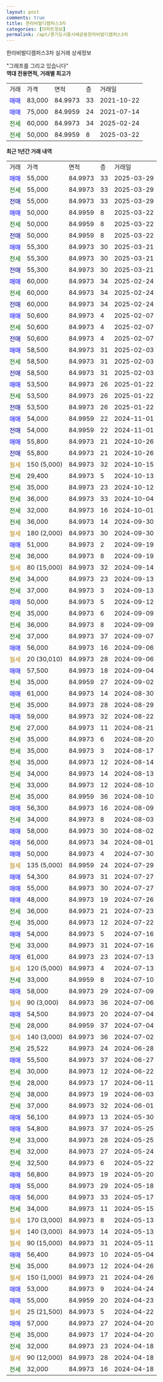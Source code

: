 ```yaml
---
layout: post
comments: true
title: 한라비발디캠퍼스3차
categories: [아파트정보]
permalink: /apt/경기도시흥시배곧동한라비발디캠퍼스3차
---
```


한라비발디캠퍼스3차 실거래 상세정보

<script type="text/javascript">
  google.charts.load('current', {'packages':['line', 'corechart']});
  google.charts.setOnLoadCallback(drawChart);

  function drawChart() {
    var data = new google.visualization.DataTable();
    data.addColumn('date', '거래일');
    data.addColumn('number', "매매");
    data.addColumn('number', "전세");
    data.addColumn('number', "전매");

    data.addRows([[new Date(Date.parse("2025-03-29")), 55000, null, null], [new Date(Date.parse("2025-03-29")), null, 55000, null], [new Date(Date.parse("2025-03-29")), null, null, 55000], [new Date(Date.parse("2025-03-22")), 50000, null, null], [new Date(Date.parse("2025-03-22")), null, 50000, null], [new Date(Date.parse("2025-03-22")), null, null, 50000], [new Date(Date.parse("2025-03-21")), 55300, null, null], [new Date(Date.parse("2025-03-21")), null, 55300, null], [new Date(Date.parse("2025-03-21")), null, null, 55300], [new Date(Date.parse("2025-02-24")), 60000, null, null], [new Date(Date.parse("2025-02-24")), null, 60000, null], [new Date(Date.parse("2025-02-24")), null, null, 60000], [new Date(Date.parse("2025-02-07")), 50600, null, null], [new Date(Date.parse("2025-02-07")), null, 50600, null], [new Date(Date.parse("2025-02-07")), null, null, 50600], [new Date(Date.parse("2025-02-03")), 58500, null, null], [new Date(Date.parse("2025-02-03")), null, 58500, null], [new Date(Date.parse("2025-02-03")), null, null, 58500], [new Date(Date.parse("2025-01-22")), 53500, null, null], [new Date(Date.parse("2025-01-22")), null, 53500, null], [new Date(Date.parse("2025-01-22")), null, null, 53500], [new Date(Date.parse("2024-11-01")), 54000, null, null], [new Date(Date.parse("2024-11-01")), null, null, 54000], [new Date(Date.parse("2024-10-26")), 55800, null, null], [new Date(Date.parse("2024-10-26")), null, null, 55800], [new Date(Date.parse("2024-10-15")), null, null, null], [new Date(Date.parse("2024-10-13")), null, 29400, null], [new Date(Date.parse("2024-10-12")), null, 35000, null], [new Date(Date.parse("2024-10-04")), null, 36000, null], [new Date(Date.parse("2024-10-01")), null, 32000, null], [new Date(Date.parse("2024-09-30")), null, 36000, null], [new Date(Date.parse("2024-09-30")), null, null, null], [new Date(Date.parse("2024-09-19")), 51000, null, null], [new Date(Date.parse("2024-09-19")), null, 36000, null], [new Date(Date.parse("2024-09-14")), null, null, null], [new Date(Date.parse("2024-09-13")), null, 34000, null], [new Date(Date.parse("2024-09-13")), null, 37000, null], [new Date(Date.parse("2024-09-12")), 50000, null, null], [new Date(Date.parse("2024-09-09")), null, 35000, null], [new Date(Date.parse("2024-09-09")), null, 36000, null], [new Date(Date.parse("2024-09-07")), null, 37000, null], [new Date(Date.parse("2024-09-06")), 56000, null, null], [new Date(Date.parse("2024-09-06")), null, null, null], [new Date(Date.parse("2024-09-04")), 57500, null, null], [new Date(Date.parse("2024-09-02")), null, 35000, null], [new Date(Date.parse("2024-08-30")), 61000, null, null], [new Date(Date.parse("2024-08-29")), null, 35000, null], [new Date(Date.parse("2024-08-22")), 59000, null, null], [new Date(Date.parse("2024-08-21")), null, 27000, null], [new Date(Date.parse("2024-08-20")), null, 35000, null], [new Date(Date.parse("2024-08-17")), null, 35000, null], [new Date(Date.parse("2024-08-14")), null, 35000, null], [new Date(Date.parse("2024-08-13")), null, 34000, null], [new Date(Date.parse("2024-08-10")), null, 33000, null], [new Date(Date.parse("2024-08-10")), null, 35000, null], [new Date(Date.parse("2024-08-09")), 56300, null, null], [new Date(Date.parse("2024-08-03")), null, 34000, null], [new Date(Date.parse("2024-08-02")), 58000, null, null], [new Date(Date.parse("2024-08-01")), 56000, null, null], [new Date(Date.parse("2024-07-30")), 50000, null, null], [new Date(Date.parse("2024-07-29")), null, null, null], [new Date(Date.parse("2024-07-27")), 54300, null, null], [new Date(Date.parse("2024-07-27")), 55000, null, null], [new Date(Date.parse("2024-07-26")), 48000, null, null], [new Date(Date.parse("2024-07-23")), null, 36000, null], [new Date(Date.parse("2024-07-22")), null, 35000, null], [new Date(Date.parse("2024-07-16")), 54000, null, null], [new Date(Date.parse("2024-07-16")), null, 33000, null], [new Date(Date.parse("2024-07-13")), 61000, null, null], [new Date(Date.parse("2024-07-13")), null, null, null], [new Date(Date.parse("2024-07-10")), null, 33000, null], [new Date(Date.parse("2024-07-09")), 58000, null, null], [new Date(Date.parse("2024-07-06")), null, null, null], [new Date(Date.parse("2024-07-04")), 54500, null, null], [new Date(Date.parse("2024-07-04")), null, 28000, null], [new Date(Date.parse("2024-07-02")), null, null, null], [new Date(Date.parse("2024-06-28")), null, 25522, null], [new Date(Date.parse("2024-06-27")), 55500, null, null], [new Date(Date.parse("2024-06-22")), null, 30000, null], [new Date(Date.parse("2024-06-11")), null, 28000, null], [new Date(Date.parse("2024-06-03")), null, 38000, null], [new Date(Date.parse("2024-06-01")), null, 37000, null], [new Date(Date.parse("2024-05-30")), 56100, null, null], [new Date(Date.parse("2024-05-25")), 54800, null, null], [new Date(Date.parse("2024-05-25")), null, 33000, null], [new Date(Date.parse("2024-05-24")), null, 32000, null], [new Date(Date.parse("2024-05-22")), null, 32500, null], [new Date(Date.parse("2024-05-20")), 56800, null, null], [new Date(Date.parse("2024-05-18")), 55000, null, null], [new Date(Date.parse("2024-05-17")), 56000, null, null], [new Date(Date.parse("2024-05-15")), null, 34000, null], [new Date(Date.parse("2024-05-13")), null, null, null], [new Date(Date.parse("2024-05-13")), null, null, null], [new Date(Date.parse("2024-05-11")), null, null, null], [new Date(Date.parse("2024-05-04")), 56400, null, null], [new Date(Date.parse("2024-04-26")), null, 35000, null], [new Date(Date.parse("2024-04-26")), null, null, null], [new Date(Date.parse("2024-04-24")), 53000, null, null], [new Date(Date.parse("2024-04-23")), 55000, null, null], [new Date(Date.parse("2024-04-22")), null, null, null], [new Date(Date.parse("2024-04-20")), 57000, null, null], [new Date(Date.parse("2024-04-20")), null, 35000, null], [new Date(Date.parse("2024-04-18")), null, 32000, null], [new Date(Date.parse("2024-04-18")), null, null, null], [new Date(Date.parse("2024-04-18")), null, 32000, null]]);

    var options = {
      hAxis: {
        format: 'yyyy/MM/dd'
      },    
      lineWidth: 0,
      pointsVisible: true,    
      title: '최근 1년간 유형별 실거래가 분포',
      legend: { position: 'bottom' }
    };

    var formatter = new google.visualization.NumberFormat({pattern:'###,###'} );
    formatter.format(data, 1);
    formatter.format(data, 2);
    
    setTimeout(function() {
        var chart = new google.visualization.LineChart(document.getElementById('columnchart_material'));
        chart.draw(data, (options));
        document.getElementById('loading').style.display = 'none';
    }, 200);
  }
</script>


<div id="loading" style="z-index:20; display: block; margin-left: 0px">"그래프를 그리고 있습니다"</div>
<div id="columnchart_material" style="width: 95%; margin-left: 0px; display: block"></div>
<!-- contents start -->
<b>역대 전용면적, 거래별 최고가</b>
<table class="sortable">
    <tr>
      <td>거래</td>
      <td>가격</td>
      <td>면적</td>
      <td>층</td>
      <td>거래일</td>
    </tr>
        <tr>
          <td><a style="color: blue">매매</a></td>
          <td>83,000</td>
          <td>84.9973</td>
          <td>33</td>
          <td>2021-10-22</td>
        </tr>            <tr>
          <td><a style="color: blue">매매</a></td>
          <td>75,000</td>
          <td>84.9959</td>
          <td>24</td>
          <td>2021-07-14</td>
        </tr>        
        <tr>
              <td><a style="color: darkgreen">전세</a></td>
              <td>60,000</td>
              <td>84.9973</td>
              <td>34</td>
              <td>2025-02-24</td>
            </tr>            <tr>
              <td><a style="color: darkgreen">전세</a></td>
              <td>50,000</td>
              <td>84.9959</td>
              <td>8</td>
              <td>2025-03-22</td>
            </tr>        
    
</table>

<b>최근 1년간 거래 내역</b>

<table class="sortable">
    <tr>
      <td>거래</td>
      <td>가격</td>
      <td>면적</td>
      <td>층</td>
      <td>거래일</td>
    </tr>
    <tr>
      <td><a style="color: blue">매매</a></td>
      <td>55,000</td>
      <td>84.9973</td>
      <td>33</td>
      <td>2025-03-29</td>
    </tr>          <tr>
      <td><a style="color: darkgreen">전세</a></td>
      <td>55,000</td>
      <td>84.9973</td>
      <td>33</td>
      <td>2025-03-29</td>
    </tr>          <tr>
      <td><a style="color: darkblue">전매</a></td>
      <td>55,000</td>
      <td>84.9973</td>
      <td>33</td>
      <td>2025-03-29</td>
    </tr>          <tr>
      <td><a style="color: blue">매매</a></td>
      <td>50,000</td>
      <td>84.9959</td>
      <td>8</td>
      <td>2025-03-22</td>
    </tr>          <tr>
      <td><a style="color: darkgreen">전세</a></td>
      <td>50,000</td>
      <td>84.9959</td>
      <td>8</td>
      <td>2025-03-22</td>
    </tr>          <tr>
      <td><a style="color: darkblue">전매</a></td>
      <td>50,000</td>
      <td>84.9959</td>
      <td>8</td>
      <td>2025-03-22</td>
    </tr>          <tr>
      <td><a style="color: blue">매매</a></td>
      <td>55,300</td>
      <td>84.9973</td>
      <td>30</td>
      <td>2025-03-21</td>
    </tr>          <tr>
      <td><a style="color: darkgreen">전세</a></td>
      <td>55,300</td>
      <td>84.9973</td>
      <td>30</td>
      <td>2025-03-21</td>
    </tr>          <tr>
      <td><a style="color: darkblue">전매</a></td>
      <td>55,300</td>
      <td>84.9973</td>
      <td>30</td>
      <td>2025-03-21</td>
    </tr>          <tr>
      <td><a style="color: blue">매매</a></td>
      <td>60,000</td>
      <td>84.9973</td>
      <td>34</td>
      <td>2025-02-24</td>
    </tr>          <tr>
      <td><a style="color: darkgreen">전세</a></td>
      <td>60,000</td>
      <td>84.9973</td>
      <td>34</td>
      <td>2025-02-24</td>
    </tr>          <tr>
      <td><a style="color: darkblue">전매</a></td>
      <td>60,000</td>
      <td>84.9973</td>
      <td>34</td>
      <td>2025-02-24</td>
    </tr>          <tr>
      <td><a style="color: blue">매매</a></td>
      <td>50,600</td>
      <td>84.9973</td>
      <td>4</td>
      <td>2025-02-07</td>
    </tr>          <tr>
      <td><a style="color: darkgreen">전세</a></td>
      <td>50,600</td>
      <td>84.9973</td>
      <td>4</td>
      <td>2025-02-07</td>
    </tr>          <tr>
      <td><a style="color: darkblue">전매</a></td>
      <td>50,600</td>
      <td>84.9973</td>
      <td>4</td>
      <td>2025-02-07</td>
    </tr>          <tr>
      <td><a style="color: blue">매매</a></td>
      <td>58,500</td>
      <td>84.9973</td>
      <td>31</td>
      <td>2025-02-03</td>
    </tr>          <tr>
      <td><a style="color: darkgreen">전세</a></td>
      <td>58,500</td>
      <td>84.9973</td>
      <td>31</td>
      <td>2025-02-03</td>
    </tr>          <tr>
      <td><a style="color: darkblue">전매</a></td>
      <td>58,500</td>
      <td>84.9973</td>
      <td>31</td>
      <td>2025-02-03</td>
    </tr>          <tr>
      <td><a style="color: blue">매매</a></td>
      <td>53,500</td>
      <td>84.9973</td>
      <td>26</td>
      <td>2025-01-22</td>
    </tr>          <tr>
      <td><a style="color: darkgreen">전세</a></td>
      <td>53,500</td>
      <td>84.9973</td>
      <td>26</td>
      <td>2025-01-22</td>
    </tr>          <tr>
      <td><a style="color: darkblue">전매</a></td>
      <td>53,500</td>
      <td>84.9973</td>
      <td>26</td>
      <td>2025-01-22</td>
    </tr>          <tr>
      <td><a style="color: blue">매매</a></td>
      <td>54,000</td>
      <td>84.9959</td>
      <td>22</td>
      <td>2024-11-01</td>
    </tr>          <tr>
      <td><a style="color: darkblue">전매</a></td>
      <td>54,000</td>
      <td>84.9959</td>
      <td>22</td>
      <td>2024-11-01</td>
    </tr>          <tr>
      <td><a style="color: blue">매매</a></td>
      <td>55,800</td>
      <td>84.9973</td>
      <td>21</td>
      <td>2024-10-26</td>
    </tr>          <tr>
      <td><a style="color: darkblue">전매</a></td>
      <td>55,800</td>
      <td>84.9973</td>
      <td>21</td>
      <td>2024-10-26</td>
    </tr>          <tr>
      <td><a style="color: darkgoldenrod">월세</a></td>
      <td>150 (5,000)</td>
      <td>84.9973</td>
      <td>32</td>
      <td>2024-10-15</td>
    </tr>          <tr>
      <td><a style="color: darkgreen">전세</a></td>
      <td>29,400</td>
      <td>84.9973</td>
      <td>5</td>
      <td>2024-10-13</td>
    </tr>          <tr>
      <td><a style="color: darkgreen">전세</a></td>
      <td>35,000</td>
      <td>84.9973</td>
      <td>23</td>
      <td>2024-10-12</td>
    </tr>          <tr>
      <td><a style="color: darkgreen">전세</a></td>
      <td>36,000</td>
      <td>84.9973</td>
      <td>33</td>
      <td>2024-10-04</td>
    </tr>          <tr>
      <td><a style="color: darkgreen">전세</a></td>
      <td>32,000</td>
      <td>84.9973</td>
      <td>16</td>
      <td>2024-10-01</td>
    </tr>          <tr>
      <td><a style="color: darkgreen">전세</a></td>
      <td>36,000</td>
      <td>84.9973</td>
      <td>14</td>
      <td>2024-09-30</td>
    </tr>          <tr>
      <td><a style="color: darkgoldenrod">월세</a></td>
      <td>180 (2,000)</td>
      <td>84.9973</td>
      <td>30</td>
      <td>2024-09-30</td>
    </tr>          <tr>
      <td><a style="color: blue">매매</a></td>
      <td>51,000</td>
      <td>84.9973</td>
      <td>2</td>
      <td>2024-09-19</td>
    </tr>          <tr>
      <td><a style="color: darkgreen">전세</a></td>
      <td>36,000</td>
      <td>84.9973</td>
      <td>8</td>
      <td>2024-09-19</td>
    </tr>          <tr>
      <td><a style="color: darkgoldenrod">월세</a></td>
      <td>80 (15,000)</td>
      <td>84.9973</td>
      <td>32</td>
      <td>2024-09-14</td>
    </tr>          <tr>
      <td><a style="color: darkgreen">전세</a></td>
      <td>34,000</td>
      <td>84.9973</td>
      <td>23</td>
      <td>2024-09-13</td>
    </tr>          <tr>
      <td><a style="color: darkgreen">전세</a></td>
      <td>37,000</td>
      <td>84.9973</td>
      <td>3</td>
      <td>2024-09-13</td>
    </tr>          <tr>
      <td><a style="color: blue">매매</a></td>
      <td>50,000</td>
      <td>84.9973</td>
      <td>5</td>
      <td>2024-09-12</td>
    </tr>          <tr>
      <td><a style="color: darkgreen">전세</a></td>
      <td>35,000</td>
      <td>84.9973</td>
      <td>6</td>
      <td>2024-09-09</td>
    </tr>          <tr>
      <td><a style="color: darkgreen">전세</a></td>
      <td>36,000</td>
      <td>84.9973</td>
      <td>8</td>
      <td>2024-09-09</td>
    </tr>          <tr>
      <td><a style="color: darkgreen">전세</a></td>
      <td>37,000</td>
      <td>84.9973</td>
      <td>37</td>
      <td>2024-09-07</td>
    </tr>          <tr>
      <td><a style="color: blue">매매</a></td>
      <td>56,000</td>
      <td>84.9973</td>
      <td>16</td>
      <td>2024-09-06</td>
    </tr>          <tr>
      <td><a style="color: darkgoldenrod">월세</a></td>
      <td>20 (30,010)</td>
      <td>84.9973</td>
      <td>28</td>
      <td>2024-09-06</td>
    </tr>          <tr>
      <td><a style="color: blue">매매</a></td>
      <td>57,500</td>
      <td>84.9973</td>
      <td>18</td>
      <td>2024-09-04</td>
    </tr>          <tr>
      <td><a style="color: darkgreen">전세</a></td>
      <td>35,000</td>
      <td>84.9959</td>
      <td>27</td>
      <td>2024-09-02</td>
    </tr>          <tr>
      <td><a style="color: blue">매매</a></td>
      <td>61,000</td>
      <td>84.9973</td>
      <td>14</td>
      <td>2024-08-30</td>
    </tr>          <tr>
      <td><a style="color: darkgreen">전세</a></td>
      <td>35,000</td>
      <td>84.9973</td>
      <td>28</td>
      <td>2024-08-29</td>
    </tr>          <tr>
      <td><a style="color: blue">매매</a></td>
      <td>59,000</td>
      <td>84.9973</td>
      <td>32</td>
      <td>2024-08-22</td>
    </tr>          <tr>
      <td><a style="color: darkgreen">전세</a></td>
      <td>27,000</td>
      <td>84.9973</td>
      <td>11</td>
      <td>2024-08-21</td>
    </tr>          <tr>
      <td><a style="color: darkgreen">전세</a></td>
      <td>35,000</td>
      <td>84.9973</td>
      <td>6</td>
      <td>2024-08-20</td>
    </tr>          <tr>
      <td><a style="color: darkgreen">전세</a></td>
      <td>35,000</td>
      <td>84.9973</td>
      <td>3</td>
      <td>2024-08-17</td>
    </tr>          <tr>
      <td><a style="color: darkgreen">전세</a></td>
      <td>35,000</td>
      <td>84.9973</td>
      <td>12</td>
      <td>2024-08-14</td>
    </tr>          <tr>
      <td><a style="color: darkgreen">전세</a></td>
      <td>34,000</td>
      <td>84.9973</td>
      <td>14</td>
      <td>2024-08-13</td>
    </tr>          <tr>
      <td><a style="color: darkgreen">전세</a></td>
      <td>33,000</td>
      <td>84.9973</td>
      <td>12</td>
      <td>2024-08-10</td>
    </tr>          <tr>
      <td><a style="color: darkgreen">전세</a></td>
      <td>35,000</td>
      <td>84.9959</td>
      <td>36</td>
      <td>2024-08-10</td>
    </tr>          <tr>
      <td><a style="color: blue">매매</a></td>
      <td>56,300</td>
      <td>84.9973</td>
      <td>16</td>
      <td>2024-08-09</td>
    </tr>          <tr>
      <td><a style="color: darkgreen">전세</a></td>
      <td>34,000</td>
      <td>84.9973</td>
      <td>8</td>
      <td>2024-08-03</td>
    </tr>          <tr>
      <td><a style="color: blue">매매</a></td>
      <td>58,000</td>
      <td>84.9973</td>
      <td>30</td>
      <td>2024-08-02</td>
    </tr>          <tr>
      <td><a style="color: blue">매매</a></td>
      <td>56,000</td>
      <td>84.9973</td>
      <td>34</td>
      <td>2024-08-01</td>
    </tr>          <tr>
      <td><a style="color: blue">매매</a></td>
      <td>50,000</td>
      <td>84.9973</td>
      <td>4</td>
      <td>2024-07-30</td>
    </tr>          <tr>
      <td><a style="color: darkgoldenrod">월세</a></td>
      <td>135 (5,000)</td>
      <td>84.9959</td>
      <td>24</td>
      <td>2024-07-29</td>
    </tr>          <tr>
      <td><a style="color: blue">매매</a></td>
      <td>54,300</td>
      <td>84.9973</td>
      <td>31</td>
      <td>2024-07-27</td>
    </tr>          <tr>
      <td><a style="color: blue">매매</a></td>
      <td>55,000</td>
      <td>84.9973</td>
      <td>30</td>
      <td>2024-07-27</td>
    </tr>          <tr>
      <td><a style="color: blue">매매</a></td>
      <td>48,000</td>
      <td>84.9973</td>
      <td>19</td>
      <td>2024-07-26</td>
    </tr>          <tr>
      <td><a style="color: darkgreen">전세</a></td>
      <td>36,000</td>
      <td>84.9973</td>
      <td>21</td>
      <td>2024-07-23</td>
    </tr>          <tr>
      <td><a style="color: darkgreen">전세</a></td>
      <td>35,000</td>
      <td>84.9973</td>
      <td>12</td>
      <td>2024-07-22</td>
    </tr>          <tr>
      <td><a style="color: blue">매매</a></td>
      <td>54,000</td>
      <td>84.9973</td>
      <td>5</td>
      <td>2024-07-16</td>
    </tr>          <tr>
      <td><a style="color: darkgreen">전세</a></td>
      <td>33,000</td>
      <td>84.9973</td>
      <td>31</td>
      <td>2024-07-16</td>
    </tr>          <tr>
      <td><a style="color: blue">매매</a></td>
      <td>61,000</td>
      <td>84.9973</td>
      <td>23</td>
      <td>2024-07-13</td>
    </tr>          <tr>
      <td><a style="color: darkgoldenrod">월세</a></td>
      <td>120 (5,000)</td>
      <td>84.9973</td>
      <td>4</td>
      <td>2024-07-13</td>
    </tr>          <tr>
      <td><a style="color: darkgreen">전세</a></td>
      <td>33,000</td>
      <td>84.9959</td>
      <td>8</td>
      <td>2024-07-10</td>
    </tr>          <tr>
      <td><a style="color: blue">매매</a></td>
      <td>58,000</td>
      <td>84.9973</td>
      <td>29</td>
      <td>2024-07-09</td>
    </tr>          <tr>
      <td><a style="color: darkgoldenrod">월세</a></td>
      <td>90 (3,000)</td>
      <td>84.9973</td>
      <td>36</td>
      <td>2024-07-06</td>
    </tr>          <tr>
      <td><a style="color: blue">매매</a></td>
      <td>54,500</td>
      <td>84.9973</td>
      <td>20</td>
      <td>2024-07-04</td>
    </tr>          <tr>
      <td><a style="color: darkgreen">전세</a></td>
      <td>28,000</td>
      <td>84.9959</td>
      <td>37</td>
      <td>2024-07-04</td>
    </tr>          <tr>
      <td><a style="color: darkgoldenrod">월세</a></td>
      <td>140 (3,000)</td>
      <td>84.9973</td>
      <td>36</td>
      <td>2024-07-02</td>
    </tr>          <tr>
      <td><a style="color: darkgreen">전세</a></td>
      <td>25,522</td>
      <td>84.9973</td>
      <td>24</td>
      <td>2024-06-28</td>
    </tr>          <tr>
      <td><a style="color: blue">매매</a></td>
      <td>55,500</td>
      <td>84.9973</td>
      <td>37</td>
      <td>2024-06-27</td>
    </tr>          <tr>
      <td><a style="color: darkgreen">전세</a></td>
      <td>30,000</td>
      <td>84.9973</td>
      <td>12</td>
      <td>2024-06-22</td>
    </tr>          <tr>
      <td><a style="color: darkgreen">전세</a></td>
      <td>28,000</td>
      <td>84.9973</td>
      <td>17</td>
      <td>2024-06-11</td>
    </tr>          <tr>
      <td><a style="color: darkgreen">전세</a></td>
      <td>38,000</td>
      <td>84.9973</td>
      <td>19</td>
      <td>2024-06-03</td>
    </tr>          <tr>
      <td><a style="color: darkgreen">전세</a></td>
      <td>37,000</td>
      <td>84.9973</td>
      <td>32</td>
      <td>2024-06-01</td>
    </tr>          <tr>
      <td><a style="color: blue">매매</a></td>
      <td>56,100</td>
      <td>84.9973</td>
      <td>13</td>
      <td>2024-05-30</td>
    </tr>          <tr>
      <td><a style="color: blue">매매</a></td>
      <td>54,800</td>
      <td>84.9973</td>
      <td>37</td>
      <td>2024-05-25</td>
    </tr>          <tr>
      <td><a style="color: darkgreen">전세</a></td>
      <td>33,000</td>
      <td>84.9973</td>
      <td>28</td>
      <td>2024-05-25</td>
    </tr>          <tr>
      <td><a style="color: darkgreen">전세</a></td>
      <td>32,000</td>
      <td>84.9973</td>
      <td>27</td>
      <td>2024-05-24</td>
    </tr>          <tr>
      <td><a style="color: darkgreen">전세</a></td>
      <td>32,500</td>
      <td>84.9973</td>
      <td>6</td>
      <td>2024-05-22</td>
    </tr>          <tr>
      <td><a style="color: blue">매매</a></td>
      <td>56,800</td>
      <td>84.9973</td>
      <td>19</td>
      <td>2024-05-20</td>
    </tr>          <tr>
      <td><a style="color: blue">매매</a></td>
      <td>55,000</td>
      <td>84.9973</td>
      <td>29</td>
      <td>2024-05-18</td>
    </tr>          <tr>
      <td><a style="color: blue">매매</a></td>
      <td>56,000</td>
      <td>84.9973</td>
      <td>33</td>
      <td>2024-05-17</td>
    </tr>          <tr>
      <td><a style="color: darkgreen">전세</a></td>
      <td>34,000</td>
      <td>84.9973</td>
      <td>11</td>
      <td>2024-05-15</td>
    </tr>          <tr>
      <td><a style="color: darkgoldenrod">월세</a></td>
      <td>170 (3,000)</td>
      <td>84.9973</td>
      <td>8</td>
      <td>2024-05-13</td>
    </tr>          <tr>
      <td><a style="color: darkgoldenrod">월세</a></td>
      <td>140 (3,000)</td>
      <td>84.9973</td>
      <td>14</td>
      <td>2024-05-13</td>
    </tr>          <tr>
      <td><a style="color: darkgoldenrod">월세</a></td>
      <td>90 (15,000)</td>
      <td>84.9973</td>
      <td>31</td>
      <td>2024-05-11</td>
    </tr>          <tr>
      <td><a style="color: blue">매매</a></td>
      <td>56,400</td>
      <td>84.9973</td>
      <td>10</td>
      <td>2024-05-04</td>
    </tr>          <tr>
      <td><a style="color: darkgreen">전세</a></td>
      <td>35,000</td>
      <td>84.9973</td>
      <td>12</td>
      <td>2024-04-26</td>
    </tr>          <tr>
      <td><a style="color: darkgoldenrod">월세</a></td>
      <td>150 (1,000)</td>
      <td>84.9973</td>
      <td>21</td>
      <td>2024-04-26</td>
    </tr>          <tr>
      <td><a style="color: blue">매매</a></td>
      <td>53,000</td>
      <td>84.9973</td>
      <td>9</td>
      <td>2024-04-24</td>
    </tr>          <tr>
      <td><a style="color: blue">매매</a></td>
      <td>55,000</td>
      <td>84.9959</td>
      <td>20</td>
      <td>2024-04-23</td>
    </tr>          <tr>
      <td><a style="color: darkgoldenrod">월세</a></td>
      <td>25 (21,500)</td>
      <td>84.9973</td>
      <td>5</td>
      <td>2024-04-22</td>
    </tr>          <tr>
      <td><a style="color: blue">매매</a></td>
      <td>57,000</td>
      <td>84.9973</td>
      <td>27</td>
      <td>2024-04-20</td>
    </tr>          <tr>
      <td><a style="color: darkgreen">전세</a></td>
      <td>35,000</td>
      <td>84.9973</td>
      <td>17</td>
      <td>2024-04-20</td>
    </tr>          <tr>
      <td><a style="color: darkgreen">전세</a></td>
      <td>32,000</td>
      <td>84.9973</td>
      <td>23</td>
      <td>2024-04-18</td>
    </tr>          <tr>
      <td><a style="color: darkgoldenrod">월세</a></td>
      <td>90 (12,000)</td>
      <td>84.9973</td>
      <td>28</td>
      <td>2024-04-18</td>
    </tr>          <tr>
      <td><a style="color: darkgreen">전세</a></td>
      <td>32,000</td>
      <td>84.9973</td>
      <td>16</td>
      <td>2024-04-18</td>
    </tr>      </table>
<!-- contents end -->    

